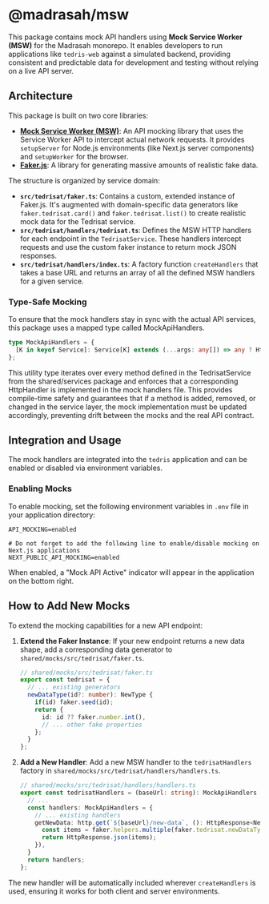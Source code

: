 # @madrasah/msw

This package contains mock API handlers using **Mock Service Worker (MSW)** for the Madrasah monorepo. It enables developers to run applications like `tedris-web` against a simulated backend, providing consistent and predictable data for development and testing without relying on a live API server.

## Architecture

This package is built on two core libraries:

  - **[Mock Service Worker (MSW)](https://mswjs.io/)**: An API mocking library that uses the Service Worker API to intercept actual network requests. It provides `setupServer` for Node.js environments (like Next.js server components) and `setupWorker` for the browser.
  - **[Faker.js](https://fakerjs.dev/)**: A library for generating massive amounts of realistic fake data.

The structure is organized by service domain:

  - **`src/tedrisat/faker.ts`**: Contains a custom, extended instance of Faker.js. It's augmented with domain-specific data generators like `faker.tedrisat.card()` and `faker.tedrisat.list()` to create realistic mock data for the Tedrisat service.
  - **`src/tedrisat/handlers/tedrisat.ts`**: Defines the MSW HTTP handlers for each endpoint in the `TedrisatService`. These handlers intercept requests and use the custom faker instance to return mock JSON responses.
  - **`src/tedrisat/handlers/index.ts`**: A factory function `createHandlers` that takes a base URL and returns an array of all the defined MSW handlers for a given service.

### Type-Safe Mocking
To ensure that the mock handlers stay in sync with the actual API services, this package uses a mapped type called MockApiHandlers. 

```typescript
type MockApiHandlers = {
  [K in keyof Service]: Service[K] extends (...args: any[]) => any ? HttpHandler : never;
};
```

This utility type iterates over every method defined in the TedrisatService from the shared/services package and enforces that a corresponding HttpHandler is implemented in the mock handlers file. This provides compile-time safety and guarantees that if a method is added, removed, or changed in the service layer, the mock implementation must be updated accordingly, preventing drift between the mocks and the real API contract.

## Integration and Usage

The mock handlers are integrated into the `tedris` application and can be enabled or disabled via environment variables.

### Enabling Mocks

To enable mocking, set the following environment variables in `.env` file in your application directory:

```env
API_MOCKING=enabled

# Do not forget to add the following line to enable/disable mocking on Next.js applications
NEXT_PUBLIC_API_MOCKING=enabled
```

When enabled, a "Mock API Active" indicator will appear in the application on the bottom right.

## How to Add New Mocks

To extend the mocking capabilities for a new API endpoint:

1.  **Extend the Faker Instance**:
    If your new endpoint returns a new data shape, add a corresponding data generator to `shared/mocks/src/tedrisat/faker.ts`.

    ```typescript
    // shared/mocks/src/tedrisat/faker.ts
    export const tedrisat = {
      // ... existing generators
      newDataType(id?: number): NewType {
        if(id) faker.seed(id);
        return {
          id: id ?? faker.number.int(),
          // ... other fake properties
        };
      }
    };
    ```

2.  **Add a New Handler**:
    Add a new MSW handler to the `tedrisatHandlers` factory in `shared/mocks/src/tedrisat/handlers/handlers.ts`.

    ```typescript
    // shared/mocks/src/tedrisat/handlers/handlers.ts
    export const tedrisatHandlers = (baseUrl: string): MockApiHandlers => {
      // ...
      const handlers: MockApiHandlers = {
        // ... existing handlers
        getNewData: http.get(`${baseUrl}/new-data`, (): HttpResponse<NewType[]> => {
          const items = faker.helpers.multiple(faker.tedrisat.newDataType, { count: 5 });
          return HttpResponse.json(items);
        }),
      }
      return handlers;
    };
    ```

The new handler will be automatically included wherever `createHandlers` is used, ensuring it works for both client and server environments.